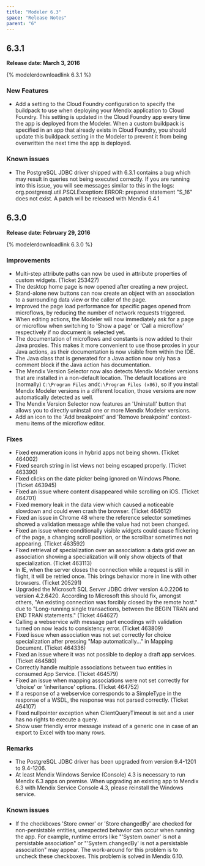 ```yaml
---
title: "Modeler 6.3"
space: "Release Notes"
parent: "6"
---
```


## 6.3.1

**Release date: March 3, 2016**

{% modelerdownloadlink 6.3.1 %}

### New Features

*   Add a setting to the Cloud Foundry configuration to specify the buildpack to use when deploying your Mendix application to Cloud Foundry. This setting is updated in the Cloud Foundry app every time the app is deployed from the Modeler. When a custom buildpack is specified in an app that already exists in Cloud Foundry, you should update this buildpack setting in the Modeler to prevent it from being overwritten the next time the app is deployed.

### Known issues

*   The PostgreSQL JDBC driver shipped with 6.3.1 contains a bug which may result in queries not being executed correctly. If you are running into this issue, you will see messages similar to this in the logs: org.postgresql.util.PSQLException: ERROR: prepared statement "S_16" does not exist. A patch will be released with Mendix 6.4.1

## 6.3.0

**Release date: February 29, 2016**

{% modelerdownloadlink 6.3.0 %}

### Improvements

*   Multi-step attribute paths can now be used in attribute properties of custom widgets. (Ticket 253427)
*   The desktop home page is now opened after creating a new project.
*   Stand-alone new buttons can now create an object with an association to a surrounding data view or the caller of the page.
*   Improved the page load performance for specific pages opened from microflows, by reducing the number of network requests triggered.
*   When editing actions, the Modeler will now immediately ask for a page or microflow when switching to 'Show a page' or 'Call a microflow' respectively if no document is selected yet.
*   The documentation of microflows and constants is now added to their Java proxies. This makes it more convenient to use those proxies in your Java actions, as their documentation is now visible from within the IDE.
*   The Java class that is generated for a Java action now only has a comment block if the Java action has documentation.
*   The Mendix Version Selector now also detects Mendix Modeler versions that are installed in a non-default location. The default locations are (normally) `C:\Program Files` and`C:\Program Files (x86)`, so if you install Mendix Modeler versions in a different location, those versions are now automatically detected as well.
*   The Mendix Version Selector now features an 'Uninstall' button that allows you to directly uninstall one or more Mendix Modeler versions.
*   Add an icon to the 'Add breakpoint' and 'Remove breakpoint' context-menu items of the microflow editor.

### Fixes

*   Fixed enumeration icons in hybrid apps not being shown. (Ticket 464002)
*   Fixed search string in list views not being escaped properly. (Ticket 463390)
*   Fixed clicks on the date picker being ignored on Windows Phone. (Ticket 463945)
*   Fixed an issue where content disappeared while scrolling on iOS. (Ticket 464701)
*   Fixed memory leak in the data view which caused a noticeable slowdown and could even crash the browser. (Ticket 464612)
*   Fixed an issue in Chrome 48 where the reference selector sometimes showed a validation message while the value had not been changed.
*   Fixed an issue where conditionally visible widgets could cause flickering of the page, a changing scroll position, or the scrollbar sometimes not appearing. (Ticket 463592)
*   Fixed retrieval of specialization over an association: a data grid over an association showing a specialization will only show objects of that specialization. (Ticket 463113)
*   In IE, when the server closes the connection while a request is still in flight, it will be retried once. This brings behavior more in line with other browsers. (Ticket 205291)
*   Upgraded the Microsoft SQL Server JDBC driver version 4.0.2206 to version 4.2.6420\. According to Microsoft this should fix, amongst others, "An existing connection was forcibly closed by the remote host." due to "Long-running single transactions, between the BEGIN TRAN and END TRAN statements." (Ticket 464627)
*   Calling a webservice with message part encodings with validation turned on now leads to consistency error. (Ticket 463809)
*   Fixed issue when association was not set correctly for choice specialization after pressing "Map automatically..." in Mapping Document. (Ticket 464336)
*   Fixed an issue where it was not possible to deploy a draft app services. (Ticket 464580)
*   Correctly handle multiple associations between two entities in consumed App Service. (Ticket 464579)
*   Fixed an issue when mapping associations were not set correctly for 'choice' or 'inheritance' options. (Ticket 464752)
*   If a response of a webservice corresponds to a SimpleType in the response of a WSDL, the response was not parsed correctly. (Ticket 464107)
*   Fixed nullpointer exception when ClientQueryTimeout is set and a user has no rights to execute a query.
*   Show user friendly error message instead of a generic one in case of an export to Excel with too many rows.

### Remarks

*   The PostgreSQL JDBC driver has been upgraded from version 9.4-1201 to 9.4-1206.
*   At least Mendix Windows Service (Console) 4.3 is necessary to run Mendix 6.3 apps on premise. When upgrading an existing app to Mendix 6.3 with Mendix Service Console 4.3, please reinstall the Windows service.

### Known issues

*   If the checkboxes 'Store owner' or 'Store changedBy' are checked for non-persistable entities, unexpected behavior can occur when running the app. For example, runtime errors like "'System.owner' is not a persistable association" or "'System.changedBy' is not a persistable association" may appear. The work-around for this problem is to uncheck these checkboxes. This problem is solved in Mendix 6.10.